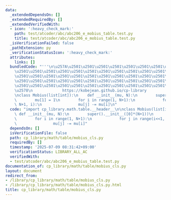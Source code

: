 ```yaml
---
data:
  _extendedDependsOn: []
  _extendedRequiredBy: []
  _extendedVerifiedWith:
  - icon: ':heavy_check_mark:'
    path: test/atcoder/abc/abc206_e_mobius_table.test.py
    title: test/atcoder/abc/abc206_e_mobius_table.test.py
  _isVerificationFailed: false
  _pathExtension: py
  _verificationStatusIcon: ':heavy_check_mark:'
  attributes:
    links: []
  bundledCode: "'''\n\u257A\u2501\u2501\u2501\u2501\u2501\u2501\u2501\u2501\u2501\u2501\
    \u2501\u2501\u2501\u2501\u2501\u2501\u2501\u2501\u2501\u2501\u2501\u2501\u2501\
    \u2501\u2501\u2501\u2501\u2501\u2501\u2501\u2501\u2501\u2501\u2501\u2501\u2501\
    \u2501\u2501\u2501\u2501\u2501\u2501\u2501\u2501\u2501\u2501\u2501\u2501\u2501\
    \u2501\u2501\u2501\u2501\u2501\u2501\u2501\u2501\u2501\u2501\u2501\u2501\u2501\
    \u2578\n             https://kobejean.github.io/cp-library               \n'''\n\
    \nclass Mobius(list[int]):\n    def __init__(mu, N):\n        super().__init__([0]*(N+1))\n\
    \        mu[1] = 1\n        for i in range(1, N+1):\n            for j in range(i<<1,\
    \ N+1, i):\n                mu[j] -= mu[i]\n"
  code: "import cp_library.math.table.__header__\n\nclass Mobius(list[int]):\n   \
    \ def __init__(mu, N):\n        super().__init__([0]*(N+1))\n        mu[1] = 1\n\
    \        for i in range(1, N+1):\n            for j in range(i<<1, N+1, i):\n\
    \                mu[j] -= mu[i]"
  dependsOn: []
  isVerificationFile: false
  path: cp_library/math/table/mobius_cls.py
  requiredBy: []
  timestamp: '2025-07-09 08:31:42+09:00'
  verificationStatus: LIBRARY_ALL_AC
  verifiedWith:
  - test/atcoder/abc/abc206_e_mobius_table.test.py
documentation_of: cp_library/math/table/mobius_cls.py
layout: document
redirect_from:
- /library/cp_library/math/table/mobius_cls.py
- /library/cp_library/math/table/mobius_cls.py.html
title: cp_library/math/table/mobius_cls.py
---
```

